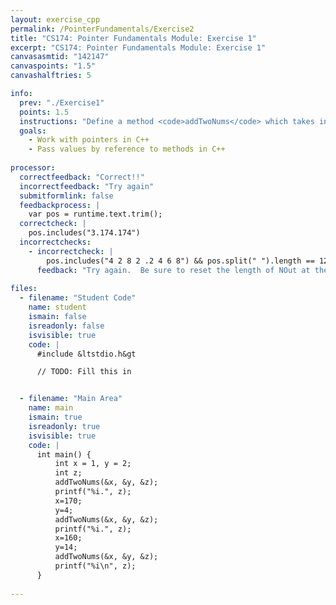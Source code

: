 ```yaml
---
layout: exercise_cpp
permalink: /PointerFundamentals/Exercise2
title: "CS174: Pointer Fundamentals Module: Exercise 1"
excerpt: "CS174: Pointer Fundamentals Module: Exercise 1"
canvasasmtid: "142147"
canvaspoints: "1.5"
canvashalftries: 5

info:
  prev: "./Exercise1"
  points: 1.5
  instructions: "Define a method <code>addTwoNums</code> which takes in three <code>int</code> variables <b>by reference</b> and stores in the third variable the sum of the first two.  In other words, your method should take in 3 int* pointers.  You'll need to dereference all of them at some point to pull this off;"
  goals:
    - Work with pointers in C++
    - Pass values by reference to methods in C++
    
processor:  
  correctfeedback: "Correct!!" 
  incorrectfeedback: "Try again"
  submitformlink: false
  feedbackprocess: | 
    var pos = runtime.text.trim();
  correctcheck: |
    pos.includes("3.174.174")
  incorrectchecks:
    - incorrectcheck: |
        pos.includes("4 2 8 2 .2 4 6 8") && pos.split(" ").length == 12
      feedback: "Try again.  Be sure to reset the length of NOut at the beginning!"
 
files:
  - filename: "Student Code"
    name: student
    ismain: false
    isreadonly: false
    isvisible: true
    code: | 
      #include &ltstdio.h&gt

      // TODO: Fill this in


  - filename: "Main Area"
    name: main
    ismain: true
    isreadonly: true
    isvisible: true
    code: | 
      int main() {
          int x = 1, y = 2;
          int z;
          addTwoNums(&x, &y, &z);
          printf("%i.", z);
          x=170;
          y=4;
          addTwoNums(&x, &y, &z);
          printf("%i.", z);
          x=160;
          y=14;
          addTwoNums(&x, &y, &z);
          printf("%i\n", z);
      }
        
---
```

